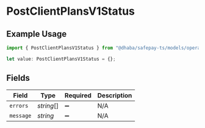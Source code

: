 # PostClientPlansV1Status

## Example Usage

```typescript
import { PostClientPlansV1Status } from "@dhaba/safepay-ts/models/operations";

let value: PostClientPlansV1Status = {};
```

## Fields

| Field              | Type               | Required           | Description        |
| ------------------ | ------------------ | ------------------ | ------------------ |
| `errors`           | *string*[]         | :heavy_minus_sign: | N/A                |
| `message`          | *string*           | :heavy_minus_sign: | N/A                |